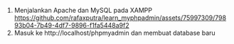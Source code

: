 1.	Menjalankan Apache dan MySQL pada XAMPP
 https://github.com/rafaxputra/learn_myphpadmin/assets/75997309/79893b04-7b49-4df7-9896-f1fa5448a9f2
2.	Masuk ke http://localhost/phpmyadmin dan membuat database baru
 
